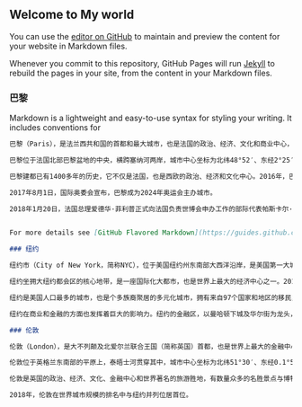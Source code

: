 ## Welcome to My world

You can use the [editor on GitHub](https://github.com/luckyabgelgirl/luckyabgelgirl.github.io/edit/master/index.md) to maintain and preview the content for your website in Markdown files.

Whenever you commit to this repository, GitHub Pages will run [Jekyll](https://jekyllrb.com/) to rebuild the pages in your site, from the content in your Markdown files.

### 巴黎

Markdown is a lightweight and easy-to-use syntax for styling your writing. It includes conventions for

```markdown
巴黎（Paris），是法兰西共和国的首都和最大城市，也是法国的政治、经济、文化和商业中心，世界四个国际大都市之一，其余三个分别为纽约、伦敦和东京。

巴黎位于法国北部巴黎盆地的中央，横跨塞纳河两岸，城市中心坐标为北纬48°52′、东经2°25′。广义的巴黎有小巴黎和大巴黎之分。小巴黎指大环城公路以内的巴黎城市内，面积105.4平方公里，人口200多万；大巴黎包括城区周围的上塞纳省、瓦勒德马恩省、塞纳-圣但尼省、伊夫林省、瓦勒德瓦兹省、塞纳-马恩省和埃松省七个省，共同组成巴黎大区，这片地区在古代就已经被称作“法兰西岛”（ile-de-france），面积达12000平方公里，人口约1100万（2016年），几乎占全国人口的五分之一。 [1]  

巴黎建都已有1400多年的历史，它不仅是法国，也是西欧的政治、经济和文化中心。2016年，巴黎的地区生产总值已达到7350.6亿美元。

2017年8月1日，国际奥委会宣布，巴黎成为2024年奥运会主办城市。

2018年1月20日，法国总理爱德华·菲利普正式向法国负责世博会申办工作的部际代表帕斯卡尔·拉米提出，出于财政预算方面的考虑，巴黎将退出申办2025年世博会。


For more details see [GitHub Flavored Markdown](https://guides.github.com/features/mastering-markdown/).

### 纽约

纽约市（City of New York，简称NYC），位于美国纽约州东南部大西洋沿岸，是美国第一大城市及第一大港口，世界第四大城市。 [1]  

纽约坐拥大纽约都会区的核心地带，是一座国际化大都市，也是世界上最大的经济中心之一。2017年，纽约的地区生产总值已达到9007亿美元，直接影响着全球的金融、媒体、政治、娱乐以及时尚界。

纽约是美国人口最多的城市，也是个多族裔聚居的多元化城市，拥有来自97个国家和地区的移民，在此使用的语言达到800种。作为全球化的典范，纽约与伦敦、香港并称为“纽伦港”。截至2014年，纽约市大约有849万人，居住在789平方千米的土地上。而纽约大都市圈则有2000万人左右，仅次于东京、墨西哥城、孟买，位居世界第四位。 [2]  

纽约在商业和金融的方面也发挥着巨大的影响力。纽约的金融区，以曼哈顿下城及华尔街为龙头，被称为世界的金融中心，世界500强企业中，有56家总部企业位于纽约。 纽约证券交易所是世界第二大证交所，它曾是最大的交易所，全球市值为15万亿美元，直到1996年它的交易量被纳斯达克超过。纽约时报广场位于百老汇剧院区枢纽，被称作“世界的十字路口”，亦是世界娱乐产业的中心之一。曼哈顿的唐人街是西半球最为密集的华人集中地。

### 伦敦

伦敦（London），是大不列颠及北爱尔兰联合王国（简称英国）首都，也是世界上最大的金融中心之一，与纽约和香港并称为“纽伦港。 [1]  

伦敦位于英格兰东南部的平原上，泰晤士河贯穿其中，城市中心坐标为北纬51°30′、东经0.1°5′。大伦敦都会区人口约828万（2016年） [2]  ，面积为1577平方千米。2016年，伦敦的地区生产总值已达到5535亿美元。 [3]  

伦敦是英国的政治、经济、文化、金融中心和世界著名的旅游胜地，有数量众多的名胜景点与博物馆。伦敦是多元化的大都市，居民来自世界各地，一座种族、宗教与文化的大熔炉城市，使用的语言超过300多种，是全球化的典范。 [4]  

2018年，伦敦在世界城市规模的排名中与纽约并列位居首位。
